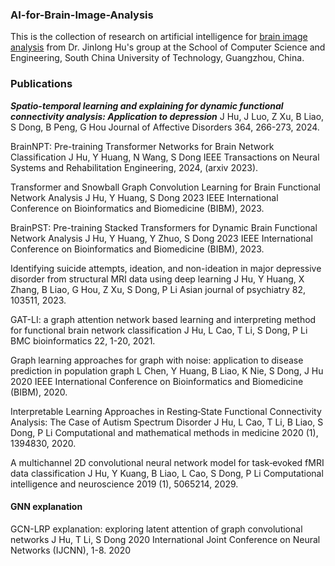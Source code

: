 ### AI-for-Brain-Image-Analysis
This is the collection of research on artificial intelligence for [brain image analysis](https://github.com/largeapp/Brain-Image-Analysis) from Dr. Jinlong Hu's group at the School of Computer Science and Engineering, South China University of Technology, Guangzhou, China.

### Publications
***Spatio-temporal learning and explaining for dynamic functional connectivity analysis: Application to depression***
J Hu, J Luo, Z Xu, B Liao, S Dong, B Peng, G Hou
Journal of Affective Disorders 364, 266-273, 2024.

BrainNPT: Pre-training Transformer Networks for Brain Network Classification
J Hu, Y Huang, N Wang, S Dong
IEEE Transactions on Neural Systems and Rehabilitation Engineering, 2024, (arxiv 2023).

Transformer and Snowball Graph Convolution Learning for Brain Functional Network Analysis
J Hu, Y Huang, S Dong
2023 IEEE International Conference on Bioinformatics and Biomedicine (BIBM), 2023.

BrainPST: Pre-training Stacked Transformers for Dynamic Brain Functional Network Analysis
J Hu, Y Huang, Y Zhuo, S Dong
2023 IEEE International Conference on Bioinformatics and Biomedicine (BIBM), 2023.

Identifying suicide attempts, ideation, and non-ideation in major depressive disorder from structural MRI data using deep learning
J Hu, Y Huang, X Zhang, B Liao, G Hou, Z Xu, S Dong, P Li
Asian journal of psychiatry 82, 103511, 2023.

GAT-LI: a graph attention network based learning and interpreting method for functional brain network classification
J Hu, L Cao, T Li, S Dong, P Li
BMC bioinformatics 22, 1-20, 2021.

Graph learning approaches for graph with noise: application to disease prediction in population graph
L Chen, Y Huang, B Liao, K Nie, S Dong, J Hu
2020 IEEE International Conference on Bioinformatics and Biomedicine (BIBM), 2020.

Interpretable Learning Approaches in Resting‐State Functional Connectivity Analysis: The Case of Autism Spectrum Disorder
J Hu, L Cao, T Li, B Liao, S Dong, P Li
Computational and mathematical methods in medicine 2020 (1), 1394830, 2020.

A multichannel 2D convolutional neural network model for task‐evoked fMRI data classification
J Hu, Y Kuang, B Liao, L Cao, S Dong, P Li
Computational intelligence and neuroscience 2019 (1), 5065214, 2029.

#### GNN explanation
GCN-LRP explanation: exploring latent attention of graph convolutional networks
J Hu, T Li, S Dong
2020 International Joint Conference on Neural Networks (IJCNN), 1-8. 2020
